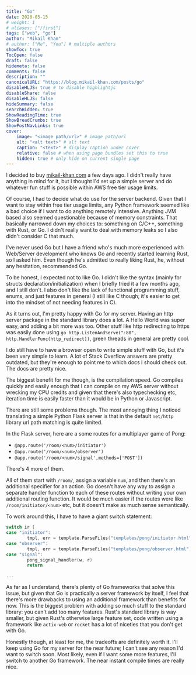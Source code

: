 ```yaml
---
title: "Go"
date: 2020-05-15
# weight: 1
# aliases: ["/first"]
tags: ["web", "go"]
author: "Mikail Khan"
# author: ["Me", "You"] # multiple authors
showToc: true
TocOpen: false
draft: false
hidemeta: false
comments: false
description: ""
canonicalURL: "https://blog.mikail-khan.com/posts/go"
disableHLJS: true # to disable highlightjs
disableShare: false
disableHLJS: false
hideSummary: false
searchHidden: true
ShowReadingTime: true
ShowBreadCrumbs: true
ShowPostNavLinks: true
cover:
    image: "<image path/url>" # image path/url
    alt: "<alt text>" # alt text
    caption: "<text>" # display caption under cover
    relative: false # when using page bundles set this to true
    hidden: true # only hide on current single page
---
```


I decided to buy [mikail-khan.com](https://mikail-khan.com) a few days ago. I didn't really have anything in mind for it, but I thought I'd set up a simple server and do whatever fun stuff is possible within AWS free tier usage limits. 

Of course, I had to decide what do use for the server backend. Given that I want to stay within free tier usage limits, any Python framework seemed like a bad choice if I want to do anything remotely intensive. Anything JVM based also seemed questionable because of memory constraints. That basically narrowed down my choices to: something on C/C++, something with Rust, or Go. I didn't really want to deal with memory leaks so I also didn't consider C that much. 

I've never used Go but I have a friend who's much more experienced with Web/Server development who knows Go and recently started learning Rust, so I asked him. Even though he's admitted to really liking Rust, he, without any hesitation, recommended Go.

To be honest, I expected not to like Go. I didn't like the syntax (mainly for structs declaration/initialization) when I briefly tried it a few months ago, and I still don't. I also don't like the lack of functional programming stuff, enums, and just features in general (I still like C though; it's easier to get into the mindset of not needing features in C).

As it turns out, I'm pretty happy with Go for my server. Having an http server package in the standard library does a lot. A Hello World was super easy, and adding a bit more was too. Other stuff like http redirecting to https was easily done using `go http.ListenAndServe(":80", http.HandlerFunc(http_redirect))`, green threads in general are pretty cool.

I do still have to have a browser open to write simple stuff with Go, but it's been very simple to learn. A lot of Stack Overflow answers are pretty outdated, but they're enough to point me to which docs I should check out. The docs are pretty nice. 

The biggest benefit for me though, is the compilation speed. Go compiles quickly and easily enough that I can compile on my AWS server without wrecking my CPU credits and given that there's also typechecking etc, iteration time is easily faster than it would be in Python or Javascript.

There are still some problems though. The most annoying thing I noticed translating a simple Python Flask server is that in the default `net/http` library url path matching is quite limited.

In the Flask server, here are a some routes for a multiplayer game of Pong:
- `@app.route('/room/<num>/initiator')`
- `@app.route('/room/<num>/observer')`
- `@app.route('/room/<num>/signal',methods=['POST'])`

There's 4 more of them.

All of them start with `/room/`, assign a variable `num`, and then there's an additional specifier for an action. Go doesn't have any way to assign a separate handler function to each of these routes without writing your own additional routing function. It would be much easier if the routes were like `/room/initiator/<num>` etc, but it doesn't make as much sense semantically.

To work around this, I have to have a giant switch statement:
```go
switch ir {
case "initiator":
        tmpl, err = template.ParseFiles("templates/pong/initiator.html")
case "observer":
        tmpl, err = template.ParseFiles("templates/pong/observer.html")
case "signal":
        pong_signal_handler(w, r)
        return

...

```

As far as I understand, there's plenty of Go frameworks that solve this issue, but given that Go is practically a server framework by itself, I feel that there's more drawbacks to using an additional framework than benefits for now. This is the biggest problem with adding so much stuff to the standard library: you can't add too many features. Rust's standard library is way smaller, but given Rust's otherwise large feature set, code written using a framework like `actix-web` or `rocket` has a lot of niceties that you don't get with Go.

Honestly though, at least for me, the tradeoffs are definitely worth it. I'll keep using Go for my server for the near future; I can't see any reason I'd want to switch soon. Most likely, even if I want some more features, I'll switch to another Go framework. The near instant compile times are really nice.
